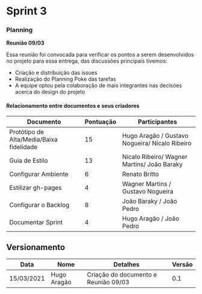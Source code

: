 # Sprint 3
 
### Planning 

**Reunião 09/03**

Essa reunião foi convocada para verificar os pontos a serem desenvolvidos no projeto para essa entrega, das discussões principais tivemos:

* Criação e distribuição das issues
* Realização do Planning Poke das tarefas
* A equipe optou pela colaboração de mais integrantes nas decisões acerca do design do projeto

#### Relacionamento entre documentos e seus criadores

|      Documento |Pontuação|      Participantes     |
|---------------------|--|---------------------------------------------|
|Protótipo de Alta/Media/Baixa fidelidade|15|Hugo Aragão / Gustavo Nogueira/ Nícalo Ribeiro|
|Guia de Estilo|13|Nícalo Ribeiro/ Wagner Martins/ João Baraky|
|Configurar Ambiente|6|Renato Britto|
|Estilizar gh-pages|4|Wagner Martins / Gustavo Nogueira|
|Configurar o Backlog|8|João Baraky / João Pedro|
|Documentar Sprint|4|Hugo Aragão / João Pedro|

## Versionamento

| Data | Nome | Detalhes | Versão |
|-----|-------|---------|---------|
| 15/03/2021 | Hugo Aragão| Criação do documento e Reunião 09/03 | 0.1 |